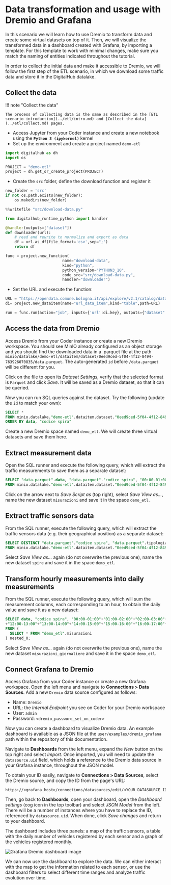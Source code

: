 # Data transformation and usage with Dremio and Grafana

In this scenario we will learn how to use Dremio to transform data and create some virtual datasets on top of it. Then, we will visualize the transformed data in a dashboard created with Grafana, by importing a template. For this template to work with minimal changes, make sure you match the naming of entities indicated throughout the tutorial.

In order to collect the initial data and make it accessible to Dremio, we will follow the first step of the ETL scenario, in which we download some traffic data and store it in the DigitalHub datalake.

## Collect the data

!!! note "Collect the data"

    The process of collecting data is the same as described in the [ETL scenario introduction](../etl/intro.md) and [Collect the data](../etl/collect.md) pages.

* Access Jupyter from your Coder instance and create a new notebook using the **`Python 3 (ipykernel)`** kernel
* Set up the environment and create a project named `demo-etl`
``` python
import digitalhub as dh
import os
```
``` python
PROJECT = "demo-etl"
project = dh.get_or_create_project(PROJECT)
```

* Create the `src` folder, define the download function and register it
``` python
new_folder = 'src'
if not os.path.exists(new_folder):
    os.makedirs(new_folder)
```
``` python
%%writefile "src/download-data.py"

from digitalhub_runtime_python import handler

@handler(outputs=["dataset"])
def downloader(url):
    # read and rewrite to normalize and export as data
    df = url.as_df(file_format='csv',sep=";")
    return df
```
``` python
func = project.new_function(
                         name="download-data",
                         kind="python",
                         python_version="PYTHON3_10",
                         code_src="src/download-data.py",
                         handler="downloader")
```

* Set the URL and execute the function:
``` python
URL = "https://opendata.comune.bologna.it/api/explore/v2.1/catalog/datasets/rilevazione-flusso-veicoli-tramite-spire-anno-2023/exports/csv?lang=it&timezone=Europe%2FRome&use_labels=true&delimiter=%3B"
di= project.new_dataitem(name="url_data_item",kind="table",path=URL)
```
``` python
run = func.run(action="job", inputs={'url':di.key}, outputs={"dataset": "dataset"}, local_execution=True)
```

## Access the data from Dremio

Access Dremio from your Coder instance or create a new Dremio workspace. You should see MinIO already configured as an object storage and you should find the downloaded data in a .parquet file at the path `minio/datalake/demo-etl/dataitem/dataset/0eed9ced-5f04-4f12-8494-763926070835/data.parquet`. The auto-generated `id` before `/data.parquet` will be different for you.

Click on the file to open its *Dataset Settings*, verify that the selected format is `Parquet` and click *Save*. It will be saved as a Dremio dataset, so that it can be queried.

Now you can run SQL queries against the dataset. Try the following (update the `id` to match your own):

``` sql
SELECT *
FROM minio.datalake."demo-etl".dataitem.dataset."0eed9ced-5f04-4f12-8494-763926070835"."data.parquet"
ORDER BY data, "codice spira"
```

Create a new Dremio space named `demo_etl`. We will create three virtual datasets and save them here.

## Extract measurement data

Open the SQL runner and execute the following query, which will extract the traffic measurements to save them as a separate dataset:

``` sql
SELECT "data.parquet".data, "data.parquet"."codice spira", "00:00-01:00", "01:00-02:00", "02:00-03:00", "03:00-04:00", "04:00-05:00", "05:00-06:00", "06:00-07:00", "07:00-08:00", "08:00-09:00", "09:00-10:00", "10:00-11:00", "11:00-12:00", "12:00-13:00", "13:00-14:00", "14:00-15:00", "15:00-16:00", "16:00-17:00", "17:00-18:00", "18:00-19:00", "19:00-20:00", "20:00-21:00", "21:00-22:00", "22:00-23:00", "23:00-24:00"
FROM minio.datalake."demo-etl".dataitem.dataset."0eed9ced-5f04-4f12-8494-763926070835"."data.parquet"
```

Click on the arrow next to *Save Script as* (top right), select *Save View as...*, name the new dataset `misurazioni` and save it in the space `demo_etl`.

## Extract traffic sensors data

From the SQL runner, execute the following query, which will extract the traffic sensors data (e.g. their geographical position) as a separate dataset:

``` sql
SELECT DISTINCT "data.parquet"."codice spira", "data.parquet".tipologia, "data.parquet".id_uni, "data.parquet".codice, "data.parquet".Livello, "data.parquet"."codice arco", "data.parquet"."codice via", "data.parquet"."Nome via", "data.parquet"."Nodo da", "data.parquet"."Nodo a", "data.parquet".stato, "data.parquet".direzione, "data.parquet".angolo, "data.parquet".longitudine, "data.parquet".latitudine, "data.parquet".geopoint
FROM minio.datalake."demo-etl".dataitem.dataset."0eed9ced-5f04-4f12-8494-763926070835"."data.parquet"
```

Select *Save View as...* again (do not overwrite the previous one), name the new dataset `spire` and save it in the space `demo_etl`.

## Transform hourly measurements into daily measurements

From the SQL runner, execute the following query, which will sum the measurement columns, each corresponding to an hour, to obtain the daily value and save it as a new dataset:

``` sql
SELECT data, "codice spira", "00:00-01:00"+"01:00-02:00"+"02:00-03:00"+"03:00-04:00"+"04:00-05:00"+"05:00-06:00"+"06:00-07:00"+"07:00-08:00"+"08:00-09:00"+"09:00-10:00"+"10:00-11:00"+"11:00-12:00"
+"12:00-13:00"+"13:00-14:00"+"14:00-15:00"+"15:00-16:00"+"16:00-17:00"+"17:00-18:00"+"18:00-19:00"+"19:00-20:00"+"20:00-21:00"+"21:00-22:00"+"22:00-23:00"+"23:00-24:00" AS totale_giornaliero
FROM (
  SELECT * FROM "demo_etl".misurazioni
) nested_0;
```

Select *Save View as...* again (do not overwrite the previous one), name the new dataset `misurazioni_giornaliere` and save it in the space `demo_etl`.

## Connect Grafana to Dremio

Access Grafana from your Coder instance or create a new Grafana workspace. Open the left menu and navigate to **Connections > Data Sources**. Add a new `Dremio` data source configured as follows:

- Name: `Dremio`
- URL: the *Internal Endpoint* you see on Coder for your Dremio workspace
- User: `admin`
- Password: `<dremio_password_set_on_coder>`

Now you can create a dashboard to visualize Dremio data. An example dashboard is available as a JSON file at the `user/examples/dremio_grafana` path within the repository of this documentation.

Navigate to **Dashboards** from the left menu, expand the *New* button on the top right and select *Import*. Once imported, you will need to update the `datasource.uid` field, which holds a reference to the Dremio data source in your Grafana instance, throughout the JSON model.

To obtain your ID easily, navigate to **Connections > Data Sources**, select the Dremio source, and copy the ID from the page's URL:

```
https://<grafana_host>/connections/datasources/edit/<YOUR_DATASOURCE_ID>
```

Then, go back to **Dashboards**, open your dashboard, open the *Dashboard settings* (cog icon in the top toolbar) and select *JSON Model* from the left. There will be a number of instances where you have to replace the ID, referenced by `datasource.uid`. When done, click *Save changes* and return to your dashboard.

The dashboard includes three panels: a map of the traffic sensors, a table with the daily number of vehicles registered by each sensor and a graph of the vehicles registered monthly.

![Grafana Dremio dashboard image](../../images/scenario-dremio-dashboard.png)

We can now use the dashboard to explore the data. We can either interact with the map to get the information related to each sensor, or use the dashboard filters to select different time ranges and analyze traffic evolution over time.
